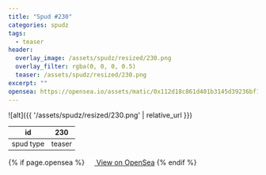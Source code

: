 ```yaml
---
title: "Spud #230"
categories: spudz
tags:
  - teaser
header:
  overlay_image: /assets/spudz/resized/230.png
  overlay_filter: rgba(0, 0, 0, 0.5)
  teaser: /assets/spudz/resized/230.png
excerpt: ""
opensea: https://opensea.io/assets/matic/0x112d18c861d401b3145d39236bf149f01e18beed/230
---
```

![alt]({{ '/assets/spudz/resized/230.png' | relative_url }})

| id | 230 |
|-|-|
| spud type | teaser |

{% if page.opensea %}
<a href="{{page.opensea}}" class="btn btn--info" onclick="window.open(this.href, '_blank'); return false;"><img src="/assets/images/opensea.svg" width="16px"><span>  View on OpenSea</span></a>
{% endif %}
